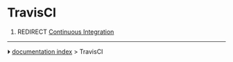 # TravisCI
1.  REDIRECT [Continuous Integration](Continuous_Integration.md)



---
⏵ [documentation index](../README.md) > TravisCI
